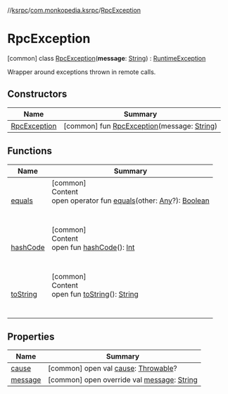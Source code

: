 //[ksrpc](../../index.md)/[com.monkopedia.ksrpc](../index.md)/[RpcException](index.md)



# RpcException  
 [common] class [RpcException](index.md)(**message**: [String](https://kotlinlang.org/api/latest/jvm/stdlib/kotlin/-string/index.html)) : [RuntimeException](https://kotlinlang.org/api/latest/jvm/stdlib/kotlin/-runtime-exception/index.html)

Wrapper around exceptions thrown in remote calls.

   


## Constructors  
  
|  Name|  Summary| 
|---|---|
| <a name="com.monkopedia.ksrpc/RpcException/RpcException/#kotlin.String/PointingToDeclaration/"></a>[RpcException](-rpc-exception.md)| <a name="com.monkopedia.ksrpc/RpcException/RpcException/#kotlin.String/PointingToDeclaration/"></a> [common] fun [RpcException](-rpc-exception.md)(message: [String](https://kotlinlang.org/api/latest/jvm/stdlib/kotlin/-string/index.html))   <br>


## Functions  
  
|  Name|  Summary| 
|---|---|
| <a name="kotlin/Any/equals/#kotlin.Any?/PointingToDeclaration/"></a>[equals](../../com.monkopedia.ksrpc.channels/-call-data/-companion/index.md#%5Bkotlin%2FAny%2Fequals%2F%23kotlin.Any%3F%2FPointingToDeclaration%2F%5D%2FFunctions%2F-909481617)| <a name="kotlin/Any/equals/#kotlin.Any?/PointingToDeclaration/"></a>[common]  <br>Content  <br>open operator fun [equals](../../com.monkopedia.ksrpc.channels/-call-data/-companion/index.md#%5Bkotlin%2FAny%2Fequals%2F%23kotlin.Any%3F%2FPointingToDeclaration%2F%5D%2FFunctions%2F-909481617)(other: [Any](https://kotlinlang.org/api/latest/jvm/stdlib/kotlin/-any/index.html)?): [Boolean](https://kotlinlang.org/api/latest/jvm/stdlib/kotlin/-boolean/index.html)  <br><br><br>
| <a name="kotlin/Any/hashCode/#/PointingToDeclaration/"></a>[hashCode](../../com.monkopedia.ksrpc.channels/-call-data/-companion/index.md#%5Bkotlin%2FAny%2FhashCode%2F%23%2FPointingToDeclaration%2F%5D%2FFunctions%2F-909481617)| <a name="kotlin/Any/hashCode/#/PointingToDeclaration/"></a>[common]  <br>Content  <br>open fun [hashCode](../../com.monkopedia.ksrpc.channels/-call-data/-companion/index.md#%5Bkotlin%2FAny%2FhashCode%2F%23%2FPointingToDeclaration%2F%5D%2FFunctions%2F-909481617)(): [Int](https://kotlinlang.org/api/latest/jvm/stdlib/kotlin/-int/index.html)  <br><br><br>
| <a name="kotlin/Any/toString/#/PointingToDeclaration/"></a>[toString](../../com.monkopedia.ksrpc.channels/-call-data/-companion/index.md#%5Bkotlin%2FAny%2FtoString%2F%23%2FPointingToDeclaration%2F%5D%2FFunctions%2F-909481617)| <a name="kotlin/Any/toString/#/PointingToDeclaration/"></a>[common]  <br>Content  <br>open fun [toString](../../com.monkopedia.ksrpc.channels/-call-data/-companion/index.md#%5Bkotlin%2FAny%2FtoString%2F%23%2FPointingToDeclaration%2F%5D%2FFunctions%2F-909481617)(): [String](https://kotlinlang.org/api/latest/jvm/stdlib/kotlin/-string/index.html)  <br><br><br>


## Properties  
  
|  Name|  Summary| 
|---|---|
| <a name="com.monkopedia.ksrpc/RpcException/cause/#/PointingToDeclaration/"></a>[cause](cause.md)| <a name="com.monkopedia.ksrpc/RpcException/cause/#/PointingToDeclaration/"></a> [common] open val [cause](cause.md): [Throwable](https://kotlinlang.org/api/latest/jvm/stdlib/kotlin/-throwable/index.html)?   <br>
| <a name="com.monkopedia.ksrpc/RpcException/message/#/PointingToDeclaration/"></a>[message](message.md)| <a name="com.monkopedia.ksrpc/RpcException/message/#/PointingToDeclaration/"></a> [common] open override val [message](message.md): [String](https://kotlinlang.org/api/latest/jvm/stdlib/kotlin/-string/index.html)   <br>

